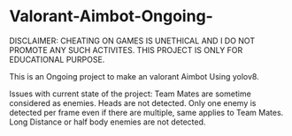 # Valorant-Aimbot-Ongoing-
DISCLAIMER: CHEATING ON GAMES IS UNETHICAL AND I DO NOT PROMOTE ANY SUCH ACTIVITES. THIS PROJECT IS ONLY FOR EDUCATIONAL PURPOSE.

This is an Ongoing project to make an valorant Aimbot Using yolov8.

Issues with current state of the project: Team Mates are sometime considered as enemies. Heads are not detected. Only one enemy is detected per frame even if there are multiple, same applies to Team Mates.
Long Distance or half body enemies are not detected.
